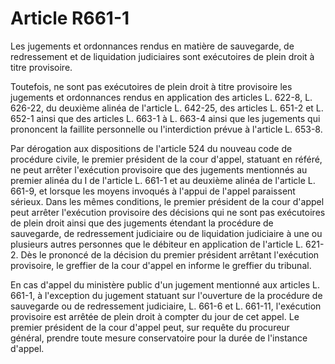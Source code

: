 # Article R661-1

Les jugements et ordonnances rendus en matière de sauvegarde, de redressement et de liquidation judiciaires sont exécutoires de plein droit à titre provisoire.

Toutefois, ne sont pas exécutoires de plein droit à titre provisoire les jugements et ordonnances rendus en application des articles L. 622-8, L. 626-22, du deuxième alinéa de l'article L. 642-25, des articles L. 651-2 et L. 652-1 ainsi que des articles L. 663-1 à L. 663-4 ainsi que les jugements qui prononcent la faillite personnelle ou l'interdiction prévue à l'article L. 653-8.

Par dérogation aux dispositions de l'article 524 du nouveau code de procédure civile, le premier président de la cour d'appel, statuant en référé, ne peut arrêter l'exécution provisoire que des jugements mentionnés au premier alinéa du I de l'article L. 661-1 et au deuxième alinéa de l'article L. 661-9, et lorsque les moyens invoqués à l'appui de l'appel paraissent sérieux. Dans les mêmes conditions, le premier président de la cour d'appel peut arrêter l'exécution provisoire des décisions qui ne sont pas exécutoires de plein droit ainsi que des jugements étendant la procédure de sauvegarde, de redressement judiciaire ou de liquidation judiciaire à une ou plusieurs autres personnes que le débiteur en application de l'article L. 621-2. Dès le prononcé de la décision du premier président arrêtant l'exécution provisoire, le greffier de la cour d'appel en informe le greffier du tribunal.

En cas d'appel du ministère public d'un jugement mentionné aux articles L. 661-1, à l'exception du jugement statuant sur l'ouverture de la procédure de sauvegarde ou de redressement judiciaire, L. 661-6 et L. 661-11, l'exécution provisoire est arrêtée de plein droit à compter du jour de cet appel. Le premier président de la cour d'appel peut, sur requête du procureur général, prendre toute mesure conservatoire pour la durée de l'instance d'appel.
